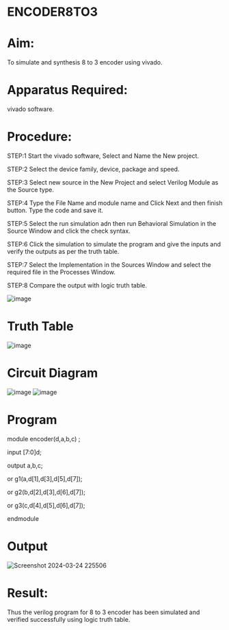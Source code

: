 # ENCODER8TO3

# Aim:
To simulate and synthesis 8 to 3 encoder using vivado.

# Apparatus Required:
vivado software.

# Procedure:
STEP:1 Start the vivado software, Select and Name the New project.

STEP:2 Select the device family, device, package and speed. 

STEP:3 Select new source in the New Project and select Verilog Module as the Source type.

STEP:4 Type the File Name and module name and Click Next and then finish button. Type the code and save it. 

STEP:5 Select the run simulation adn then run Behavioral Simulation in the Source Window and click the check syntax.

STEP:6 Click the simulation to simulate the program and give the inputs and verify the outputs as per the truth table. 

STEP:7 Select the Implementation in the Sources Window and select the required file in the Processes Window.

STEP:8  Compare the output with logic truth table.


![image](https://github.com/RESMIRNAIR/ENCODER3TO8/assets/154305926/824226c8-c767-44b5-ab35-26fed65b195e)
# Truth Table

![image](https://github.com/RESMIRNAIR/ENCODER3TO8/assets/154305926/e228c14b-b814-40c8-92eb-748d48570c04)
# Circuit Diagram

![image](https://github.com/RESMIRNAIR/ENCODER3TO8/assets/154305926/6fa5fe84-fe6f-472d-b9c0-e6dfa17413d3)
![image](https://github.com/RESMIRNAIR/ENCODER3TO8/assets/154305926/7d147e2a-ba03-4714-baee-17615c9c50c1)

# Program
module encoder(d,a,b,c) ;

input [7:0]d;

output a,b,c;

or g1(a,d[1],d[3],d[5],d[7]);

or g2(b,d[2],d[3],d[6],d[7]);

or g3(c,d[4],d[5],d[6],d[7]);

endmodule

# Output
![Screenshot 2024-03-24 225506](https://github.com/Shaiksushma123/ENCODER8TO3/assets/159005642/faad5fb1-e808-463c-8f7c-708b2890df08)

# Result:
Thus the verilog program for 8 to 3 encoder has been simulated and verified successfully using logic truth table.
